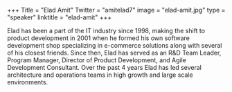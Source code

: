 +++
Title = "Elad Amit"
Twitter = "amitelad7"
image = "elad-amit.jpg"
type = "speaker"
linktitle = "elad-amit"
+++

Elad has been a part of the IT industry since 1998, making the shift to product development in 2001 when he formed his own software development shop specializing in e-commerce solutions along with several of his closest friends. Since then, Elad has served as an R&D Team Leader, Program Manager, Director of Product Development, and Agile Development Consultant. Over the past 4 years Elad has led several architecture and operations teams in high growth and large scale environments.